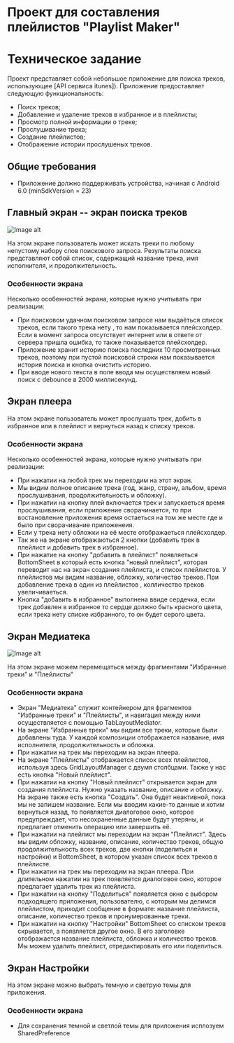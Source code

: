 # Проект для составления плейлистов "Playlist Maker"

# Техническое задание

Проект представляет собой небольшое приложение для поиска треков,
использующее [API сервиса itunes]). Приложение предоставляет следующую функциональность:

- Поиск треков;
- Добавление и удаление треков в избранное и в плейлисты;
- Просмотр полной информации о треке;
- Прослушивание трека;
- Создание плейлистов;
- Отображение истории прослушеных треков.

## Общие требования

- Приложение должно поддерживать устройства, начиная с Android 6.0 (minSdkVersion = 23)

## Главный экран -- экран поиска треков
![Image alt](https://github.com/Bivis63/Playlist_Maker/blob/master/Screenshot_20231205_233842.png)

На этом экране пользователь может искать треки по любому непустому набору слов поискового запроса. Результаты поиска
представляют собой список, содержащий название трека, имя исполнителя, и продолжительность.

### Особенности экрана

Несколько особенностей экрана, которые нужно учитывать при реализации:

- При поисковом удачном поисковом запросе нам выдаёться список треков, если такого трека нету , то нам показывается
  плейсхолдер. Если в момент запроса отсутствует интернет или в ответе от сервера пришла ошибка, то также показывается
  плейсхолдер.
- Приложение хранит историю поиска последних 10 просмотренных треков, поэтому при пустой поисковой строки нам показывается
  история поиска и кнопка очистить историю.
- При вводе нового текста в поле ввода мы осуществляем новый поиск с debounce в 2000 миллисекунд.

## Экран плеера

На этом экране пользователь может прослушать трек, добить в избранное или в плейлист и вернуться назад к списку треков.

### Особенности экрана

Несколько особенностей экрана, которые нужно учитывать при реализации:

- При нажатии на любой трек мы переходим на этот экран.
- Мы видим полное описание трека (год, жанр, страну, альбом, время прослушивания, продолжительность и обложку).
- При нажатии на кнопку плей включается трек и запускаеться время прослушивания, если приложение сворачинается,
  то при востановление приложения время остаеться на том же месте где и было при сворачивание приложенеия.
- Если у трека нету обложки на её месте отображаеться плейсхолдер.
- Так же на экране отображаються 2 кнопки (добавить трек в плейлист и добавить трек в избранное).
- При нажатие на кнопку "добавить в плейлист" появляеться BottomSheet в который есть кнопка "новый плейлист",
  которая переводит нас на экран создания плейлиста, и список плейлистов. У плейлистов мы видим название,
  обложку, количество треков. При добавление трека в один из плейлистов , колличество треков увеличиваеться.
- Кнопка "добавить в избранное" выполнена ввиде сердечка, если трек добавлен в избранное то сердце должно быть
  красного цвета, если трека нету списке избранного, то он будет серого цвета. 

## Экран Медиатека
![Image alt](https://github.com/Bivis63/Playlist_Maker/blob/master/favorite.png)

На этом экране можем перемещаться между фрагментами "Избранные треки" и "Плейлисты"

### Особенности экрана

- Экран "Медиатека" служит контейнером для фрагментов "Избранные треки" и "Плейлисты", и навигация между ними осуществляется с помощью TabLayoutMediator.
- На экране "Избранные треки" мы видим все треки, которые были добавлены туда. У каждой композиции отображается название, имя исполнителя, продолжительность
  и обложка.
- При нажатии на трек мы переходим на экран плеера.
- На экране "Плейлисты" отображается список всех плейлистов, используя здесь GridLayoutManager с двумя столбцами. Также у нас есть кнопка "Новый плейлист".
- При нажатии на кнопку "Новый плейлист" открывается экран для создания плейлиста. Нужно указать название, описание и обложку.
  На экране также есть кнопка "Создать". Она будет неактивной, пока мы не запишем название. Если мы вводим какие-то данные и хотим вернуться назад,
  то появляется диалоговое окно, которое предупреждает, что несохраненные данные будут утеряны, и предлагает отменить операцию или завершить её.
- При нажатии на плейлист мы переходим на экран "Плейлист". Здесь мы видим обложку, название, описание, количество треков, общую продолжительность всех треков,
  две кнопки (поделиться и настройки) и BottomSheet, в котором указан список всех треков в плейлисте.
- При нажатии на трек мы переходим на экран плеера. При длительном нажатии на трек появляется диалоговое окно, которое предлагает удалить трек из плейлиста.
- При нажатии на кнопку "Поделиться" появляется окно с выбором подходящего приложения, пользователю, с которым мы делимся плейлистом, приходит сообщение в
  формате: название плейлиста, описание, количество треков и пронумерованные треки.
- При нажатии на кнопку "Настройки" BottomSheet со списком треков скрывается, а появляется другое окно. В его заголовке отображается название плейлиста,
  обложка и количество треков. Мы можем удалить плейлист, отредактировать его или поделиться.
  

## Экран Настройки

На этом экране можно выбрать темную и светрую темы для приложения.

### Особенности экрана
- Для сохранения темной и светлой темы для приложения исплозуем SharedPreference 
